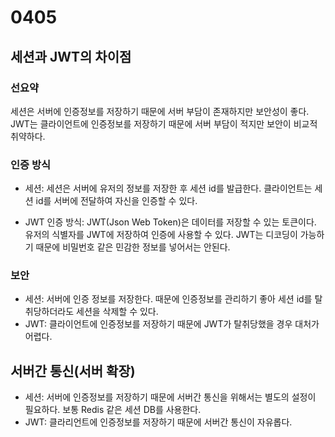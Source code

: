 # 0405

## 세션과 JWT의 차이점

### 선요약

세션은 서버에 인증정보를 저장하기 때문에 서버 부담이 존재하지만 보안성이 좋다. JWT는 클라이언트에 인증정보를 저장하기 때문에 서버 부담이 적지만 보안이 비교적 취약하다.

### 인증 방식

- 세션: 세션은 서버에 유저의 정보를 저장한 후 세션 id를 발급한다. 클라이언트는 세션 id를 서버에 전달하여 자신을 인증할 수 있다.

- JWT 인증 방식: JWT(Json Web Token)은 데이터를 저장할 수 있는 토큰이다. 유저의 식별자를 JWT에 저장하여 인증에 사용할 수 있다. JWT는 디코딩이 가능하기 때문에 비밀번호 같은 민감한 정보를 넣어서는 안된다.

### 보안

- 세션: 서버에 인증 정보를 저장한다. 때문에 인증정보를 관리하기 좋아 세션 id를 탈취당하더라도 세션을 삭제할 수 있다.
- JWT: 클라이언트에 인증정보를 저장하기 때문에 JWT가 탈취당했을 경우 대처가 어렵다.

## 서버간 통신(서버 확장)

- 세션: 서버에 인증정보를 저장하기 때문에 서버간 통신을 위해서는 별도의 설정이 필요하다. 보통 Redis 같은 세션 DB를 사용한다.
- JWT: 클라리언트에 인증정보를 저장하기 때문에 서버간 통신이 자유롭다.
